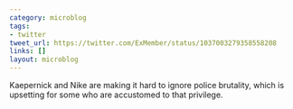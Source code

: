 ```yaml
---
category: microblog
tags:
- twitter
tweet_url: https://twitter.com/ExMember/status/1037003279358558208
links: []
layout: microblog
---
```

Kaepernick and Nike are making it hard to ignore police brutality, which is upsetting for some who are accustomed to that privilege.
